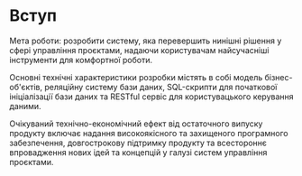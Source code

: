 # Вступ

Мета роботи: розробити систему, яка перевершить нинішні рішення у сфері управління проєктами, надаючи користувачам найсучасніші інструменти для комфортної роботи.

Основні технічні характеристики розробки містять в собі модель бізнес-об'єктів, реляційну систему бази даних, SQL-скрипти для початкової ініціалізації бази даних та RESTful сервіс для користувацького керування даними.

Очікуваний технічно-економічний ефект від остаточного випуску продукту включає надання високоякісного та захищеного програмного забезпечення, довгострокову підтримку продукту та всестороннє впровадження нових ідей та концепцій у галузі систем управління проєктами.